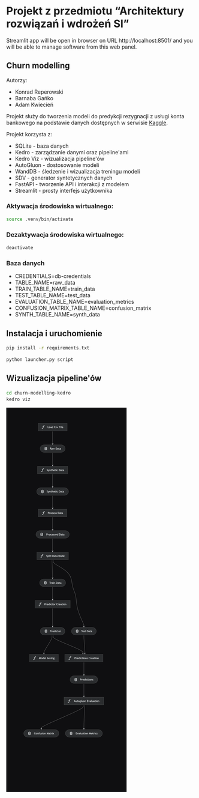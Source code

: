 # Projekt z przedmiotu “Architektury rozwiązań i wdrożeń SI”

Streamlit app will be open in browser on URL http://localhost:8501/ and you will be able to manage software from this web panel.

## Churn modelling

Autorzy:
* Konrad Reperowski
* Barnaba Gańko
* Adam Kwiecień

Projekt służy do tworzenia modeli do predykcji rezygnacji z usługi konta bankowego na podstawie danych dostępnych w serwisie [Kaggle](https://www.kaggle.com/code/simgeerek/churn-prediction-using-machine-learning/input). 


Projekt korzysta z:
* SQLite - baza danych
* Kedro - zarządzanie danymi oraz pipeline'ami
* Kedro Viz - wizualizacja pipeline'ów
* AutoGluon - dostosowanie modeli
* WandDB - śledzenie i wizualizacja treningu modeli
* SDV - generator syntetycznych danych
* FastAPI - tworzenie API i interakcji z modelem
* Streamlit - prosty interfejs użytkownika

### Aktywacja środowiska wirtualnego: 
```bash
source .venv/bin/activate
```

### Dezaktywacja środowiska wirtualnego: 
```bash
deactivate
```

### Baza danych

* CREDENTIALS=db-credentials
* TABLE_NAME=raw_data
* TRAIN_TABLE_NAME=train_data
* TEST_TABLE_NAME=test_data
* EVALUATION_TABLE_NAME=evaluation_metrics
* CONFUSION_MATRIX_TABLE_NAME=confusion_matrix
* SYNTH_TABLE_NAME=synth_data

## Instalacja i uruchomienie

```bash
pip install -r requirements.txt
```

```bash
python launcher.py script
```

## Wizualizacja pipeline'ów

```bash
cd churn-modelling-kedro
kedro viz
```

![kedro-pipeline.png](kedro-pipeline.png)